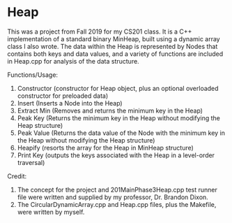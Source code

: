 # Heap

This was a project from Fall 2019 for my CS201 class.  It is a C++ implementation of a standard binary MinHeap, built using a dynamic array class I also wrote.  The data within the Heap is represented by Nodes that contains both keys and data values, and a variety of functions are included in Heap.cpp for analysis of the data structure.

Functions/Usage: 
1. Constructor (constructor for Heap object, plus an optional overloaded constructor for preloaded data)
2. Insert (Inserts a Node into the Heap)
3. Extract Min (Removes and returns the minimum key in the Heap)
4. Peak Key (Returns the minimum key in the Heap without modifying the Heap structure)
5. Peak Value (Returns the data value of the Node with the minimum key in the Heap without modifying the Heap structure)
6. Heapify (resorts the array for the Heap in MinHeap structure)
7. Print Key (outputs the keys associated with the Heap in a level-order traversal)

Credit: 
1. The concept for the project and 201MainPhase3Heap.cpp test runner file were written and supplied by my professor, Dr. Brandon Dixon.
2. The CircularDynamicArray.cpp and Heap.cpp files, plus the Makefile, were written by myself.
